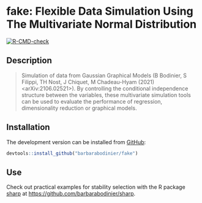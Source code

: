 
<!-- README.md is generated from README.Rmd. Please edit that file -->

# fake: Flexible Data Simulation Using The Multivariate Normal Distribution

<!-- badges: start -->

[![R-CMD-check](https://github.com/barbarabodinier/fake/actions/workflows/R-CMD-check.yaml/badge.svg)](https://github.com/barbarabodinier/fake/actions/workflows/R-CMD-check.yaml)
<!-- badges: end -->

## Description

> Simulation of data from Gaussian Graphical Models (B Bodinier, S
> Filippi, TH Nost, J Chiquet, M Chadeau-Hyam (2021)
> \<arXiv:2106.02521\>). By controlling the conditional independence
> structure between the variables, these multivariate simulation tools
> can be used to evaluate the performance of regression, dimensionality
> reduction or graphical models.

## Installation

The development version can be installed from
[GitHub](https://github.com/):

``` r
devtools::install_github("barbarabodinier/fake")
```

## Use

Check out practical examples for stability selection with the R package
[sharp](https://github.com/barbarabodinier/sharp) at
<https://github.com/barbarabodinier/sharp>.
